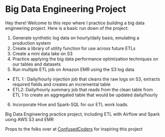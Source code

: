 # Big Data Engineering Project
Hey there! Welcome to this repo where I practice building a big data engineering project. Here is a basic run down of the project:

1. Generate synthetic log data on hourly/daily basis, emulating a production system
2. Create a library of utility function for use across future ETLs
3. Create a mini data lake on S3 
4. Practice applying the big data performance optimization techniques on our tables and datasets
5. Run multiple ETL job on Amazon EMR using the S3 log data
* ETL 1 : Daily/hourly injection job that cleans the raw logs on S3, extracts required fields and creates an incremental table
* ETL2: Daily/hourly summary job that reads from the clean table from ETL 1 to create an aggregated table that would be updated daily/hourly
6. Incorporate Hive and Spark-SQL for our ETL work loads.


Big Data Engineering practice project, including ETL with Airflow and Spark using AWS S3 and EMR 


Props to the folks over at [ConfusedCoders](https://confusedcoders.com/) for inspiring this project

